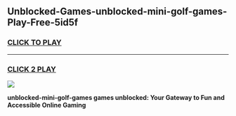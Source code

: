 
## Unblocked-Games-unblocked-mini-golf-games-Play-Free-5id5f
<h3>
<a href="https://premium76.site?title=unblocked-mini-golf-games&ref=18A1">CLICK TO PLAY</a></h3>
<hr>

<h3>
<a href="https://premium76.site?title=unblocked-mini-golf-games&ref=18A1">CLICK 2 PLAY</a>
  
</h3>

<a href="https://premium76.site?title=unblocked-mini-golf-games&ref=18A1"><img src="https://clearcache.store/games.png"></a>


**unblocked-mini-golf-games games unblocked: Your Gateway to Fun and Accessible Online Gaming**
